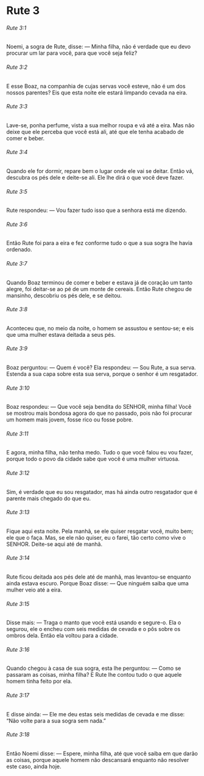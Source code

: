 # Rute 3

###### Rute 3:1

Noemi, a sogra de Rute, disse: — Minha filha, não é verdade que eu devo procurar um lar para você, para que você seja feliz?

###### Rute 3:2

E esse Boaz, na companhia de cujas servas você esteve, não é um dos nossos parentes? Eis que esta noite ele estará limpando cevada na eira.

###### Rute 3:3

Lave-se, ponha perfume, vista a sua melhor roupa e vá até a eira. Mas não deixe que ele perceba que você está ali, até que ele tenha acabado de comer e beber.

###### Rute 3:4

Quando ele for dormir, repare bem o lugar onde ele vai se deitar. Então vá, descubra os pés dele e deite-se ali. Ele lhe dirá o que você deve fazer.

###### Rute 3:5

Rute respondeu: — Vou fazer tudo isso que a senhora está me dizendo.

###### Rute 3:6

Então Rute foi para a eira e fez conforme tudo o que a sua sogra lhe havia ordenado.

###### Rute 3:7

Quando Boaz terminou de comer e beber e estava já de coração um tanto alegre, foi deitar-se ao pé de um monte de cereais. Então Rute chegou de mansinho, descobriu os pés dele, e se deitou.

###### Rute 3:8

Aconteceu que, no meio da noite, o homem se assustou e sentou-se; e eis que uma mulher estava deitada a seus pés.

###### Rute 3:9

Boaz perguntou: — Quem é você? Ela respondeu: — Sou Rute, a sua serva. Estenda a sua capa sobre esta sua serva, porque o senhor é um resgatador.

###### Rute 3:10

Boaz respondeu: — Que você seja bendita do SENHOR, minha filha! Você se mostrou mais bondosa agora do que no passado, pois não foi procurar um homem mais jovem, fosse rico ou fosse pobre.

###### Rute 3:11

E agora, minha filha, não tenha medo. Tudo o que você falou eu vou fazer, porque todo o povo da cidade sabe que você é uma mulher virtuosa.

###### Rute 3:12

Sim, é verdade que eu sou resgatador, mas há ainda outro resgatador que é parente mais chegado do que eu.

###### Rute 3:13

Fique aqui esta noite. Pela manhã, se ele quiser resgatar você, muito bem; ele que o faça. Mas, se ele não quiser, eu o farei, tão certo como vive o SENHOR. Deite-se aqui até de manhã.

###### Rute 3:14

Rute ficou deitada aos pés dele até de manhã, mas levantou-se enquanto ainda estava escuro. Porque Boaz disse: — Que ninguém saiba que uma mulher veio até a eira.

###### Rute 3:15

Disse mais: — Traga o manto que você está usando e segure-o. Ela o segurou, ele o encheu com seis medidas de cevada e o pôs sobre os ombros dela. Então ela voltou para a cidade.

###### Rute 3:16

Quando chegou à casa de sua sogra, esta lhe perguntou: — Como se passaram as coisas, minha filha? E Rute lhe contou tudo o que aquele homem tinha feito por ela.

###### Rute 3:17

E disse ainda: — Ele me deu estas seis medidas de cevada e me disse: “Não volte para a sua sogra sem nada.”

###### Rute 3:18

Então Noemi disse: — Espere, minha filha, até que você saiba em que darão as coisas, porque aquele homem não descansará enquanto não resolver este caso, ainda hoje.

